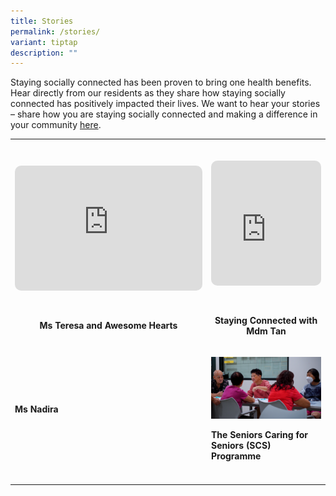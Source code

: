 ```yaml
---
title: Stories
permalink: /stories/
variant: tiptap
description: ""
---
```

<p>Staying socially connected has been proven to bring one health benefits.
Hear directly from our residents as they share how staying socially connected
has positively impacted their lives. We want to hear your stories – share
how you are staying socially connected and making a difference in your
community <a href="https://form.gov.sg/66f6288669eac69a859c8e7b" rel="noopener nofollow" target="_blank">here</a>.</p>
<p></p>
<table style="minWidth: 50px">
<colgroup>
<col>
<col>
</colgroup>
<tbody>
<tr>
<th rowspan="1" colspan="1">
<div class="iframe-wrapper">
<iframe style="width:300px; height: 200px; margin:30px 0px; border-radius:10px; border: 0px solid;" allowfullscreen="true" frameborder="0" src="https://www.youtube.com/embed/ouycLH1-3qs?si=J6gI8570ahZvkfgG"></iframe>
</div>
<p>Ms Teresa and Awesome Hearts</p>
</th>
<th rowspan="1" colspan="1">
<div class="iframe-wrapper">
<iframe style="width:100%; height: 200px; margin:30px 0px; border-radius:10px; border: 0px solid;" allowfullscreen="true" frameborder="0" src="https://www.youtube.com/embed/ouycLH1-3qs?si=J6gI8570ahZvkfgG"></iframe>
</div>
<p>Staying Connected with Mdm Tan</p>
</th>
</tr>
<tr>
<td rowspan="1" colspan="1">
<p></p>
<p><strong>Ms Nadira</strong>
</p>
</td>
<td rowspan="1" colspan="1">
<p></p>
<div class="isomer-image-wrapper">
<img style="width: 100%" height="auto" width="100%" alt="" src="/images/MDMTAN_STILL04.png">
</div>
<p><strong>The Seniors Caring for Seniors (SCS) Programme</strong>
</p>
</td>
</tr>
<tr>
<td rowspan="1" colspan="1">
<p></p>
</td>
<td rowspan="1" colspan="1">
<p></p>
</td>
</tr>
</tbody>
</table>
<p></p>